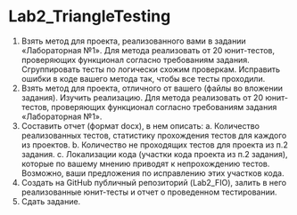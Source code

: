 # Lab2_TriangleTesting
1. Взять метод для проекта, реализованного вами в задании
«Лабораторная №1». Для метода реализовать от 20 юнит-тестов,
проверяющих функционал согласно требованиям задания.
Сгруппировать тесты по логически схожим проверкам. Исправить
ошибки в коде вашего метода так, чтобы все тесты проходили.
2. Взять метод для проекта, отличного от вашего (файлы во вложении
задания). Изучить реализацию. Для метода реализовать от 20 юнит-
тестов, проверяющих функционал согласно требованиям задания
«Лабораторная №1».
3. Составить отчет (формат docx), в нем описать:
a. Количество реализованных тестов, статистику прохождения
тестов для каждого из проектов.
b. Количество не проходящих тестов для проекта из п.2 задания.
c. Локализации кода (участки кода проекта из п.2 задания), которые
по вашему мнению приводят к непрохождению тестов. Возможно,
ваши предложения по исправлению этих участков кода.
4. Создать на GitHub публичный репозиторий (Lab2_FIO), залить в него
реализованные юнит-тесты и отчет о проведенном тестировании.
5. Сдать задание.
